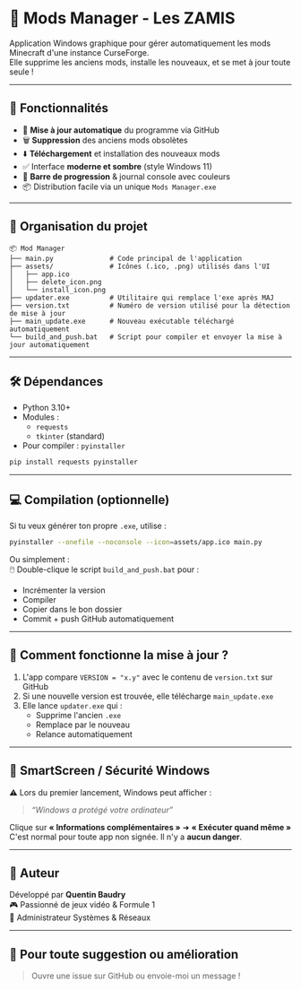 # 🧩 Mods Manager - Les ZAMIS

Application Windows graphique pour gérer automatiquement les mods Minecraft d'une instance CurseForge.  
Elle supprime les anciens mods, installe les nouveaux, et se met à jour toute seule !

---

## 🚀 Fonctionnalités

- 🔄 **Mise à jour automatique** du programme via GitHub
- 🗑 **Suppression** des anciens mods obsolètes
- ⬇️ **Téléchargement** et installation des nouveaux mods
- ✅ Interface **moderne et sombre** (style Windows 11)
- 🔧 **Barre de progression** & journal console avec couleurs
- 📦 Distribution facile via un unique `Mods Manager.exe`

---

## 📁 Organisation du projet

```plaintext
📦 Mod Manager
├── main.py              # Code principal de l'application
├── assets/              # Icônes (.ico, .png) utilisés dans l'UI
│   ├── app.ico
│   ├── delete_icon.png
│   └── install_icon.png
├── updater.exe          # Utilitaire qui remplace l'exe après MAJ
├── version.txt          # Numéro de version utilisé pour la détection de mise à jour
├── main_update.exe      # Nouveau exécutable téléchargé automatiquement
└── build_and_push.bat   # Script pour compiler et envoyer la mise à jour automatiquement
```

---

## 🛠 Dépendances

- Python 3.10+
- Modules :
  - `requests`
  - `tkinter` (standard)
- Pour compiler : `pyinstaller`

```bash
pip install requests pyinstaller
```

---

## 💻 Compilation (optionnelle)

Si tu veux générer ton propre `.exe`, utilise :

```bash
pyinstaller --onefile --noconsole --icon=assets/app.ico main.py
```

Ou simplement :  
🖱️ Double-clique le script `build_and_push.bat` pour :
- Incrémenter la version
- Compiler
- Copier dans le bon dossier
- Commit + push GitHub automatiquement

---

## 🧠 Comment fonctionne la mise à jour ?

1. L'app compare `VERSION = "x.y"` avec le contenu de `version.txt` sur GitHub
2. Si une nouvelle version est trouvée, elle télécharge `main_update.exe`
3. Elle lance `updater.exe` qui :
   - Supprime l'ancien `.exe`
   - Remplace par le nouveau
   - Relance automatiquement

---

## 🔐 SmartScreen / Sécurité Windows

⚠ Lors du premier lancement, Windows peut afficher :
> *“Windows a protégé votre ordinateur”*

Clique sur **« Informations complémentaires »** ➜ **« Exécuter quand même »**  
C'est normal pour toute app non signée. Il n'y a **aucun danger**.

---

## 👤 Auteur

Développé par **Quentin Baudry**  
🎮 Passionné de jeux vidéo & Formule 1  
💼 Administrateur Systèmes & Réseaux

---

## 🧪 Pour toute suggestion ou amélioration
> Ouvre une issue sur GitHub ou envoie-moi un message !
